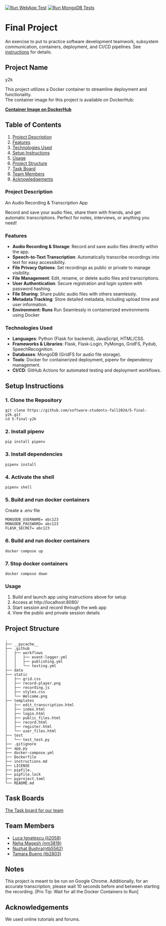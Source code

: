 [![Run WebApp Test](https://github.com/software-students-fall2024/5-final-y2k/blob/main/.github/workflows/testing.yml/badge.svg)](https://github.com/software-students-fall2024/5-final-y2k/blob/main/.github/workflows/testing.yml)
 [![Run MongoDB Tests](https://github.com/software-students-fall2024/5-final-y2k/blob/main/.github/workflows/publishing.yml/badge.svg)](https://github.com/software-students-fall2024/5-final-y2k/blob/main/.github/workflows/publishing.yml) 
# Final Project

An exercise to put to practice software development teamwork, subsystem communication, containers, deployment, and CI/CD pipelines. See [instructions](./instructions.md) for details.

## Project Name

y2k 

This project utilizes a Docker container to streamline deployment and functionality.  
The container image for this project is available on DockerHub:

[**Container Image on DockerHub**](https://hub.docker.com/r/lucaignatescu/y2k-final-project)

## Table of Contents
1. [Project Description](#project-description)
2. [Features](#features)
3. [Technologies Used](#technologies-used)
4. [Setup Instructions](#setup-instructions)
5. [Usage](#usage)
6. [Project Structure](#project-structure)
7. [Task Board](#task-board)
8. [Team Members](#team-members)
9. [Acknowledgements](#acknowledgements)

### Project Description 

An Audio Recording & Transcription App

Record and save your audio files, share them with friends, and get automatic transcriptions. Perfect for notes, interviews, or anything you need! 

### Features

- **Audio Recording & Storage**: Record and save audio files directly within the app.  
- **Speech-to-Text Transcription**: Automatically transcribe recordings into text for easy accessibility.  
- **File Privacy Options**: Set recordings as public or private to manage visibility.  
- **File Management**: Edit, rename, or delete audio files and transcriptions.  
- **User Authentication**: Secure registration and login system with password hashing.  
- **File Sharing**: Share public audio files with others seamlessly.  
- **Metadata Tracking**: Store detailed metadata, including upload time and user information.
- **Environment: Runs** Run Seamlessly in containerized environments using Docker

### Technologies Used

- **Languages**: Python (Flask for backend), JavaScript, HTML/CSS.  
- **Frameworks & Libraries**: Flask, Flask-Login, PyMongo, GridFS, Pydub, SpeechRecognition.  
- **Databases**: MongoDB (GridFS for audio file storage).  
- **Tools**: Docker for containerized deployment, pipenv for dependency management.  
- **CI/CD**: GitHub Actions for automated testing and deployment workflows.

## Setup Instructions

### 1. Clone the Repository

```
git clone https://github.com/software-students-fall2024/5-final-y2k.git
cd 5-final-y2k
```

### 2. Install pipenv

```
pip install pipenv
```

### 3. Install dependencies

```
pipenv install
```

### 4. Activate the shell

```
pipenv shell
```
### 5. Build and run docker containers

Create a .env file 

```
MONGODB_USERNAME= abc123
MONGODB_PASSWORD= abc123
FLASK_SECRET= abc123
```

### 6. Build and run docker containers

```
docker compose up
```

### 7. Stop docker containers

```
docker compose down
```

### Usage

1. Build and launch app using instructions above for setup
2. Access at http://localhost:8080/ 
3. Start session and record through the web app
4. View the public and private session details

## Project Structure

```text
.
├── __pycache__
├── .github
│   ├── workflows
│   │   ├── event-logger.yml
│   │   ├── publishing.yml
│   │   └── testing.yml
├── data
├── static
│   ├── grid.css
│   ├── record-player.png
│   ├── recording.js
│   ├── styles.css
│   └── Welcome.png
├── templates
│   ├── edit_transcription.html
│   ├── index.html
│   ├── login.html
│   ├── public_files.html
│   ├── record.html
│   ├── register.html
│   └── user_files.html
├── test
│   └── test_test.py
├── .gitignore
├── app.py
├── docker-compose.yml
├── Dockerfile
├── instructions.md
├── LICENSE
├── pipfile.
├── pipfile.lock
├── pyproject.toml
└── README.md
```

## Task Boards
[The Task board for our team](https://github.com/orgs/software-students-fall2024/projects/153)

## Team Members
- [Luca Ignatescu (li2058)](https://github.com/LucaIgnatescu)
- [Neha Magesh (nm3818)](https://github.com/nehamagesh)
- [Nuzhat Bushra(ntb5562)](https://github.com/ntb5562)
- [Tamara Bueno (tb2803)](https://github.com/TamaraBuenoo)

## Notes

This project is meant to be run on Google Chrome. Additionally, for an accurate transcription, please wait 10 seconds before and between starting the recording. [Pro Tip: Wait for all the Docker Containers to Run]

## Acknowledgements 

We used online tutorials and forums.
